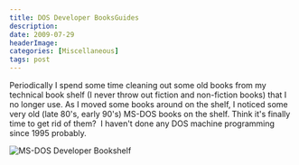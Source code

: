 ```yaml
---
title: DOS Developer BooksGuides
description: 
date: 2009-07-29
headerImage: 
categories: [Miscellaneous]
tags: post
---
```


Periodically I spend some time cleaning out some old books from my technical book shelf (I never throw out fiction and non-fiction books) that I no longer use. As I moved some books around on the shelf, I noticed some very old (late 80's, early 90's) MS-DOS books on the shelf. Think it's finally time to get rid of them?  I haven't done any DOS machine programming since 1995 probably.

![MS-DOS Developer Bookshelf](/images/2009/img00002-20090729-1252.jpg)